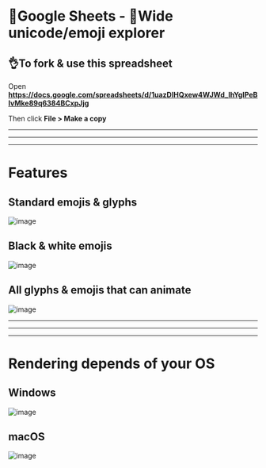 # 🧰Google Sheets - 🔣Wide unicode/emoji explorer

## 👌To fork & use this spreadsheet

Open **https://docs.google.com/spreadsheets/d/1uazDIHQxew4WJWd_lhYgIPeBIvMke89q6384BCxpJjg**

Then click **File > Make a copy**

---
---
---

# Features

## Standard emojis & glyphs

![image](https://github.com/user-attachments/assets/66d56a87-4742-4c9a-95f9-929328a1320b)

## Black & white emojis

![image](https://github.com/user-attachments/assets/e37ef377-7608-4981-8e96-b760f0a14028)

## All glyphs & emojis that can animate

![image](https://github.com/user-attachments/assets/d37cf9a0-f5a2-4da7-9a92-141f1ec27387)

---
---
---

# Rendering depends of your OS

## Windows

![image](https://github.com/user-attachments/assets/c4cd6698-1903-4d7a-b029-a2e5923c1c0f)

## macOS

![image](https://github.com/user-attachments/assets/3bd13485-9f5b-419c-b39e-eb5cfa257c56)
